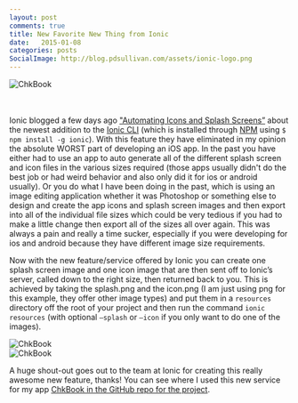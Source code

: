 ```yaml
---
layout: post
comments: true
title: New Favorite New Thing from Ionic
date:   2015-01-08
categories: posts
SocialImage: http://blog.pdsullivan.com/assets/ionic-logo.png
---
```


<div class="row ">
    <img src="http://blog.pdsullivan.com/assets/ionic-logo.png" class="img-responsive center-block" alt="ChkBook">
</div>
<br/>
<br/>

Ionic blogged a few days ago ["Automating Icons and Splash Screens”](http://ionicframework.com/blog/automating-icons-and-splash-screens/) about the newest addition to the [Ionic CLI](https://github.com/driftyco/ionic-cli#icon-and-splash-screen-image-generation) (which is installed through [NPM](https://www.npmjs.com/) using `$ npm install -g ionic`). With this feature they have eliminated in my opinion the absolute WORST part of developing an iOS app. In the past you have either had to use an app to auto generate all of the different splash screen and icon files in the various sizes required (those apps usually didn't do the best job or had weird behavior and also only did it for ios or android usually). Or you do what I have been doing in the past, which is using an image editing application whether it was Photoshop or something else to design and create the app icons and splash screen images and then export into all of the individual file sizes which could be very tedious if you had to make a little change then export all of the sizes all over again. This was always a pain and really a time sucker, especially if you were developing for ios and android because they have different image size requirements.

Now with the new feature/service offered by Ionic you can create one splash screen image and one icon image that are then sent off to Ionic’s server, called down to the right size, then returned back to you. This is achieved by taking the splash.png and the icon.png (I am just using png for this example, they offer other image types) and put them in a `resources` directory off the root of your project and then run the command `ionic resources` (with optional `—splash` or `—icon` if you only want to do one of the images).


<div class="row ">
    <img src="http://blog.pdsullivan.com/assets/ionic-resourses-cmd.png" class="img-responsive center-block" alt="ChkBook">
</div>
<div class="row ">
    <img src="http://blog.pdsullivan.com/assets/ionic-resourse-files.png" class="img-responsive center-block" alt="ChkBook">
</div>

A huge shout-out goes out to the team at Ionic for creating this really awesome new feature, thanks! You can see where I used this new service for my app [ChkBook in the GitHub repo for the project](https://github.com/pdsullivan/ChkBook).